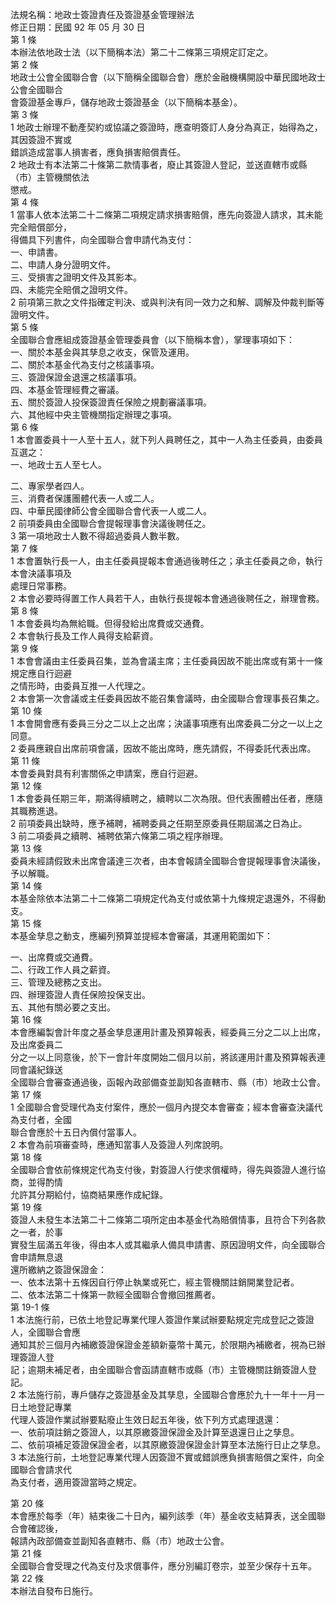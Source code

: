 法規名稱：地政士簽證責任及簽證基金管理辦法  
修正日期：民國 92 年 05 月 30 日  
第 1 條  
本辦法依地政士法（以下簡稱本法）第二十二條第三項規定訂定之。  
第 2 條  
地政士公會全國聯合會（以下簡稱全國聯合會）應於金融機構開設中華民國地政士公會全國聯合  
會簽證基金專戶，儲存地政士簽證基金（以下簡稱本基金）。  
第 3 條  
1 地政士辦理不動產契約或協議之簽證時，應查明簽訂人身分為真正，始得為之，其因簽證不實或  
錯誤造成當事人損害者，應負損害賠償責任。  
2 地政士有本法第二十條第二款情事者，廢止其簽證人登記，並送直轄市或縣（市）主管機關依法  
懲戒。  
第 4 條  
1 當事人依本法第二十二條第二項規定請求損害賠償，應先向簽證人請求，其未能完全賠償部分，  
得備具下列書件，向全國聯合會申請代為支付：  
一、申請書。  
二、申請人身分證明文件。  
三、受損害之證明文件及其影本。  
四、未能完全賠償之證明文件。  
2 前項第三款之文件指確定判決、或與判決有同一效力之和解、調解及仲裁判斷等證明文件。  
第 5 條  
全國聯合會應組成簽證基金管理委員會（以下簡稱本會），掌理事項如下：  
一、關於本基金與其孳息之收支，保管及運用。  
二、關於本基金代為支付之核議事項。  
三、簽證保證金退還之核議事項。  
四、本基金管理經費之審議。  
五、關於簽證人投保簽證責任保險之規劃審議事項。  
六、其他經中央主管機關指定辦理之事項。  
第 6 條  
1 本會置委員十一人至十五人，就下列人員聘任之，其中一人為主任委員，由委員互選之：  
一、地政士五人至七人。  


二、專家學者四人。  
三、消費者保護團體代表一人或二人。  
四、中華民國律師公會全國聯合會代表一人或二人。  
2 前項委員由全國聯合會提報理事會決議後聘任之。  
3 第一項地政士人數不得超過委員人數半數。  
第 7 條  
1 本會置執行長一人，由主任委員提報本會通過後聘任之；承主任委員之命，執行本會決議事項及  
處理日常事務。  
2 本會必要時得置工作人員若干人，由執行長提報本會通過後聘任之，辦理會務。  
第 8 條  
1 本會委員均為無給職。但得發給出席費或交通費。  
2 本會執行長及工作人員得支給薪資。  
第 9 條  
1 本會會議由主任委員召集，並為會議主席；主任委員因故不能出席或有第十一條規定應自行迴避  
之情形時，由委員互推一人代理之。  
2 本會第一次會議或主任委員因故不能召集會議時，由全國聯合會理事長召集之。  
第 10 條  
1 本會開會應有委員三分之二以上之出席；決議事項應有出席委員二分之一以上之同意。  
2 委員應親自出席前項會議，因故不能出席時，應先請假，不得委託代表出席。  
第 11 條  
本會委員對具有利害關係之申請案，應自行迴避。  
第 12 條  
1 本會委員任期三年，期滿得續聘之，續聘以二次為限。但代表團體出任者，應隨其職務進退。  
2 前項委員出缺時，應予補聘，補聘委員之任期至原委員任期屆滿之日為止。  
3 前二項委員之續聘、補聘依第六條第二項之程序辦理。  
第 13 條  
委員未經請假致未出席會議達三次者，由本會報請全國聯合會提報理事會決議後，予以解職。  
第 14 條  
本基金除依本法第二十二條第二項規定代為支付或依第十九條規定退還外，不得動支。  
第 15 條  
本基金孳息之動支，應編列預算並提經本會審議，其運用範圍如下：  


一、出席費或交通費。  
二、行政工作人員之薪資。  
三、管理及總務之支出。  
四、辦理簽證人責任保險投保支出。  
五、其他有關必要之支出。  
第 16 條  
本會應編製會計年度之基金孳息運用計畫及預算報表，經委員三分之二以上出席，及出席委員二  
分之一以上同意後，於下一會計年度開始二個月以前，將該運用計畫及預算報表連同會議紀錄送  
全國聯合會審查通過後，函報內政部備查並副知各直轄市、縣（市）地政士公會。  
第 17 條  
1 全國聯合會受理代為支付案件，應於一個月內提交本會審查；經本會審查決議代為支付者，全國  
聯合會應於十五日內償付當事人。  
2 本會為前項審查時，應通知當事人及簽證人列席說明。  
第 18 條  
全國聯合會依前條規定代為支付後，對簽證人行使求償權時，得先與簽證人進行協商，並得酌情  
允許其分期給付，協商結果應作成紀錄。  
第 19 條  
簽證人未發生本法第二十二條第二項所定由本基金代為賠償情事，且符合下列各款之一者，於事  
實發生屆滿五年後，得由本人或其繼承人備具申請書、原因證明文件，向全國聯合會申請無息退  
還所繳納之簽證保證金：  
一、依本法第十五條因自行停止執業或死亡，經主管機關註銷開業登記者。  
二、依本法第二十條第一款經全國聯合會撤回推薦者。  
第 19-1 條  
1 本法施行前，已依土地登記專業代理人簽證作業試辦要點規定完成登記之簽證人，全國聯合會應  
通知其於三個月內補繳簽證保證金差額新臺幣十萬元，於限期內補繳者，視為已辦理簽證人登  
記；逾期未補足者，由全國聯合會函請直轄市或縣（市）主管機關註銷簽證人登記。  
2 本法施行前，專戶儲存之簽證基金及其孳息，全國聯合會應於九十一年十一月一日土地登記專業  
代理人簽證作業試辦要點廢止生效日起五年後，依下列方式處理退還：  
一、依前項註銷之簽證人，以其原繳簽證保證金及計算至退還日止之孳息。  
二、依前項補足簽證保證金者，以其原繳簽證保證金計算至本法施行日止之孳息。  
3 本法施行前，土地登記專業代理人因簽證不實或錯誤應負損害賠償之案件，向全國聯合會請求代  
為支付者，適用簽證當時之規定。  


第 20 條  
本會應於每季（年）結束後二十日內，編列該季（年）基金收支結算表，送全國聯合會確認後，  
報請內政部備查並副知各直轄市、縣（市）地政士公會。  
第 21 條  
全國聯合會受理之代為支付及求償事件，應分別編訂卷宗，並至少保存十五年。  
第 22 條  
本辦法自發布日施行。  



